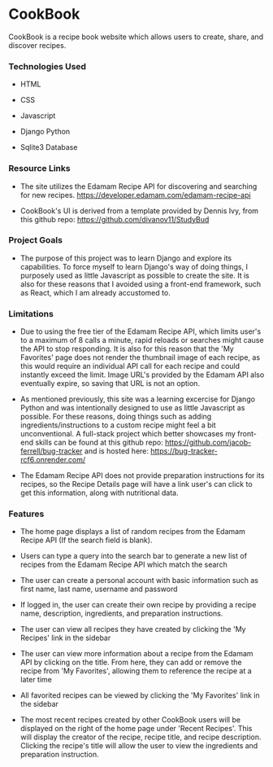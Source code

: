 # CookBook

CookBook is a recipe book website which allows users to create, share, and discover recipes.

### Technologies Used
- HTML

- CSS

- Javascript

- Django Python

- Sqlite3 Database

### Resource Links

- The site utilizes the Edamam Recipe API for discovering and searching for new recipes.  https://developer.edamam.com/edamam-recipe-api

- CookBook's UI is derived from a template provided by Dennis Ivy, from this github repo: https://github.com/divanov11/StudyBud

### Project Goals

- The purpose of this project was to learn Django and explore its capabilities.  To force myself to learn Django's way of doing things, I purposely used as little Javascript as possible to create the site.  It is also for these reasons that I avoided using a front-end framework, such as React, which I am already accustomed to.

### Limitations

- Due to using the free tier of the Edamam Recipe API, which limits user's to a maximum of 8 calls a minute, rapid reloads or searches might cause the API to stop responding.  It is also for this reason that the 'My Favorites' page does not render the thumbnail image of each recipe, as this would require an individual API call for each recipe and could instantly exceed the limit.  Image URL's provided by the Edamam API also eventually expire, so saving that URL is not an option.

- As mentioned previously, this site was a learning excercise for Django Python and was intentionally designed to use as little Javascript as possible.  For these reasons, doing things such as adding ingredients/instructions to a custom recipe might feel a bit unconventional.  A full-stack project which better showcases my front-end skills can be found at this github repo: https://github.com/jacob-ferrell/bug-tracker and is hosted here: https://bug-tracker-rcf6.onrender.com/

- The Edamam Recipe API does not provide preparation instructions for its recipes, so the Recipe Details page will have a link user's can click to get this information, along with nutritional data.

### Features

- The home page displays a list of random recipes from the Edamam Recipe API (If the search field is blank).

- Users can type a query into the search bar to generate a new list of recipes from the Edamam Recipe API which match the search

- The user can create a personal account with basic information such as first name, last name, username and password

- If logged in, the user can create their own recipe by providing a recipe name, description, ingredients, and preparation instructions.

- The user can view all recipes they have created by clicking the 'My Recipes' link in the sidebar

- The user can view more information about a recipe from the Edamam API by clicking on the title.  From here, they can add or remove the recipe from 'My Favorites', allowing them to reference the recipe at a later time

- All favorited recipes can be viewed by clicking the 'My Favorites' link in the sidebar

- The most recent recipes created by other CookBook users will be displayed on the right of the home page under 'Recent Recipes'.  This will display the creator of the recipe, recipe title, and recipe description.  Clicking the recipe's title will allow the user to view the ingredients and preparation instruction.





